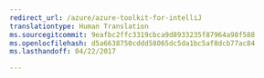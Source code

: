 ```yaml
---
redirect_url: /azure/azure-toolkit-for-intelliJ
translationtype: Human Translation
ms.sourcegitcommit: 9eafbc2ffc3319cbca9d8933235f87964a98f588
ms.openlocfilehash: d5a6638750cddd58065dc5da1bc5af8dcb77ac84
ms.lasthandoff: 04/22/2017

---
```


